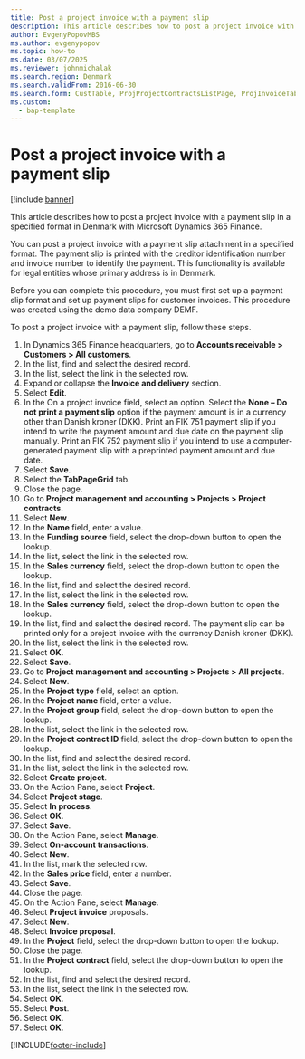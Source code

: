 ```yaml
--- 
title: Post a project invoice with a payment slip
description: This article describes how to post a project invoice with a payment slip in a specified format in Denmark with Microsoft Dynamics 365 Finance. 
author: EvgenyPopovMBS
ms.author: evgenypopov
ms.topic: how-to
ms.date: 03/07/2025
ms.reviewer: johnmichalak 
ms.search.region: Denmark
ms.search.validFrom: 2016-06-30
ms.search.form: CustTable, ProjProjectContractsListPage, ProjInvoiceTableCreate, ProjInvoiceTable, ProjProjectsListPage, ProjTableCreate, ProjGroupLookUp, ProjTable,  ProjTransOnAcc, ProjInvoiceProposalListPage, ProjInvoiceProposalCreateLines, ProjInvoiceProposalDetail, ProjInvoiceEditLines  
ms.custom: 
  - bap-template
---
```


# Post a project invoice with a payment slip

[!include [banner](../../includes/banner.md)]

This article describes how to post a project invoice with a payment slip in a specified format in Denmark with Microsoft Dynamics 365 Finance. 

You can post a project invoice with a payment slip attachment in a specified format. The payment slip is printed with the creditor identification number and invoice number to identify the payment. This functionality is available for legal entities whose primary address is in Denmark.

Before you can complete this procedure, you must first set up a payment slip format and set up payment slips for customer invoices. This procedure was created using the demo data company DEMF.

To post a project invoice with a payment slip, follow these steps. 

1. In Dynamics 365 Finance headquarters, go to **Accounts receivable \> Customers \> All customers**.
1. In the list, find and select the desired record.
1. In the list, select the link in the selected row.
1. Expand or collapse the **Invoice and delivery** section.
1. Select **Edit**.
1. In the On a project invoice field, select an option. Select the **None – Do not print a payment slip** option if the payment amount is in a currency other than Danish kroner (DKK). Print an FIK 751 payment slip if you intend to write the payment amount and due date on the payment slip manually. Print an FIK 752 payment slip if you intend to use a computer-generated payment slip with a preprinted payment amount and due date.     
1. Select **Save**.
1. Select the **TabPageGrid** tab.
1. Close the page.
1. Go to **Project management and accounting \> Projects \> Project contracts**.
1. Select **New**.
1. In the **Name** field, enter a value.
1. In the **Funding source** field, select the drop-down button to open the lookup.
1. In the list, select the link in the selected row.
1. In the **Sales currency** field, select the drop-down button to open the lookup.
1. In the list, find and select the desired record.
1. In the list, select the link in the selected row.
1. In the **Sales currency** field, select the drop-down button to open the lookup.
1. In the list, find and select the desired record. The payment slip can be printed only for a project invoice with the currency Danish kroner (DKK).  
1. In the list, select the link in the selected row.
1. Select **OK**.
1. Select **Save**.
1. Go to **Project management and accounting \> Projects \> All projects**.
1. Select **New**.
1. In the **Project type** field, select an option.
1. In the **Project name** field, enter a value.
1. In the **Project group** field, select the drop-down button to open the lookup.
1. In the list, select the link in the selected row.
1. In the **Project contract ID** field, select the drop-down button to open the lookup.
1. In the list, find and select the desired record.
1. In the list, select the link in the selected row.
1. Select **Create project**.
1. On the Action Pane, select **Project**.
1. Select **Project stage**.
1. Select **In process**.
1. Select **OK**.
1. Select **Save**.
1. On the Action Pane, select **Manage**.
1. Select **On-account transactions**.
1. Select **New**.
1. In the list, mark the selected row.
1. In the **Sales price** field, enter a number.
1. Select **Save**.
1. Close the page.
1. On the Action Pane, select **Manage**.
1. Select **Project invoice** proposals.
1. Select **New**.
1. Select **Invoice proposal**.
1. In the **Project** field, select the drop-down button to open the lookup.
1. Close the page.
1. In the **Project contract** field, select the drop-down button to open the lookup.
1. In the list, find and select the desired record.
1. In the list, select the link in the selected row.
1. Select **OK**.
1. Select **Post**.
1. Select **OK**.
1. Select **OK**.



[!INCLUDE[footer-include](../../../includes/footer-banner.md)]
